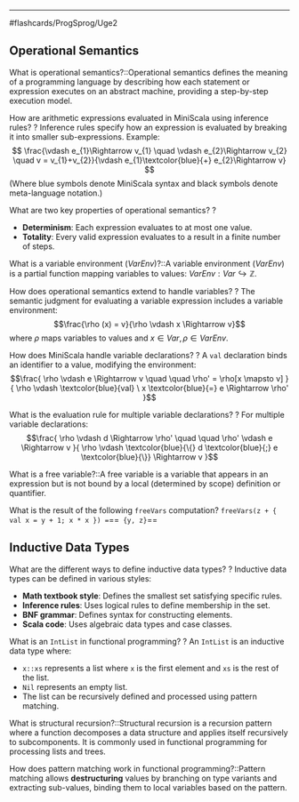____
#flashcards/ProgSprog/Uge2  

## Operational Semantics

What is operational semantics?::Operational semantics defines the meaning of a programming language by describing how each statement or expression executes on an abstract machine, providing a step-by-step execution model.
<!--SR:!2025-02-09,3,250-->

How are arithmetic expressions evaluated in MiniScala using inference rules?
?
Inference rules specify how an expression is evaluated by breaking it into smaller sub-expressions. Example:
$$
\frac{\vdash e_{1}\Rightarrow v_{1} \quad \vdash e_{2}\Rightarrow v_{2} \quad v = v_{1}+v_{2}}{\vdash e_{1}\textcolor{blue}{+} e_{2}\Rightarrow v}
$$
(Where blue symbols denote MiniScala syntax and black symbols denote meta-language notation.)
<!--SR:!2025-02-10,4,270-->

What are two key properties of operational semantics?
?
  - **Determinism**: Each expression evaluates to at most one value.
  - **Totality**: Every valid expression evaluates to a result in a finite number of steps.
<!--SR:!2025-02-10,4,278-->

What is a variable environment ($VarEnv$)?::A variable environment ($VarEnv$) is a partial function mapping variables to values: $VarEnv: Var \hookrightarrow \mathbb{Z}$.
<!--SR:!2025-02-10,4,270-->

How does operational semantics extend to handle variables?
?
The semantic judgment for evaluating a variable expression includes a variable environment:
$$\frac{\rho (x) = v}{\rho \vdash x \Rightarrow v}$$
where $\rho$ maps variables to values and $x\in Var, \rho \in VarEnv$.
<!--SR:!2025-02-10,3,256-->


How does MiniScala handle variable declarations?
?
A `val` declaration binds an identifier to a value, modifying the environment:
$$\frac{ \rho \vdash e \Rightarrow v \quad \quad \rho' = \rho[x \mapsto v] }{ \rho \vdash \textcolor{blue}{val} \ x \textcolor{blue}{=} e \Rightarrow \rho' }$$
<!--SR:!2025-02-10,4,270-->

What is the evaluation rule for multiple variable declarations?
?
For multiple variable declarations:
$$\frac{ \rho \vdash d \Rightarrow \rho' \quad \quad \rho' \vdash e \Rightarrow v }{ \rho \vdash \textcolor{blue}{\{} d \textcolor{blue}{;} e \textcolor{blue}{\}} \Rightarrow v }$$
<!--SR:!2025-02-10,3,258-->

What is a free variable?::A free variable is a variable that appears in an expression but is not bound by a local (determined by scope) definition or quantifier.
<!--SR:!2025-02-10,4,270-->


What is the result of the following `freeVars` computation? `freeVars(z + { val x = y + 1; x * x }) =`==` {y, z}`==
<!--SR:!2025-02-10,4,277-->

## Inductive Data Types

What are the different ways to define inductive data types?
?
Inductive data types can be defined in various styles:
  - **Math textbook style**: Defines the smallest set satisfying specific rules.
  - **Inference rules**: Uses logical rules to define membership in the set.
  - **BNF grammar**: Defines syntax for constructing elements.
  - **Scala code**: Uses algebraic data types and case classes.
<!--SR:!2025-02-09,3,250-->


What is an `IntList` in functional programming?
?
An `IntList` is an inductive data type where:
  - `x::xs` represents a list where `x` is the first element and `xs` is the rest of the list.
  - `Nil` represents an empty list.
  - The list can be recursively defined and processed using pattern matching.
<!--SR:!2025-02-10,4,275-->

What is structural recursion?::Structural recursion is a recursion pattern where a function decomposes a data structure and applies itself recursively to subcomponents. It is commonly used in functional programming for processing lists and trees.
<!--SR:!2025-02-10,4,275-->

How does pattern matching work in functional programming?::Pattern matching allows **destructuring** values by branching on type variants and extracting sub-values, binding them to local variables based on the pattern.
<!--SR:!2025-02-10,4,277-->
